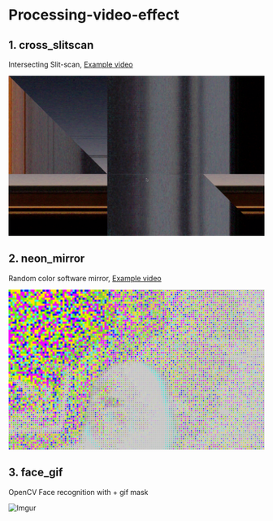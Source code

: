 # Processing-video-effect
## 1. cross_slitscan
Intersecting Slit-scan, [Example video](https://youtu.be/fM_kXCMdAzQ) 

![screenshot02](/cross_slitscan/scerrnshot02.png)

## 2. neon_mirror
Random color software mirror, [Example video](https://youtu.be/ys5f7pwS5vw)

![screenshot01](/neon_mirror/screenshot01.png)

## 3. face_gif
OpenCV Face recognition with + gif mask

![Imgur](https://i.imgur.com/pvNRD2K.jpg)
